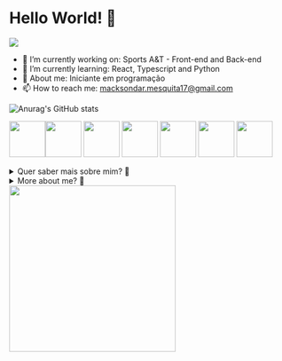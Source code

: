 # Hello World! 👋

![](https://github.com/Anmol-Baranwal/Cool-GIFs-For-GitHub/assets/74038190/d48893bd-0757-481c-8d7e-ba3e163feae7)


- 🔭 I’m currently working on: Sports A&T - Front-end and Back-end
- 🌱 I’m currently learning: React, Typescript and Python
- 💬 About me: Iniciante em programação 
- 📫 How to reach me: macksondar.mesquita17@gmail.com

![Anurag's GitHub stats](https://github-readme-stats.vercel.app/api?username=MacksonMesquita&show_icons=true&theme=radical)

<img src="https://user-images.githubusercontent.com/74038190/212257454-16e3712e-945a-4ca2-b238-408ad0bf87e6.gif" width="65"><img src="https://user-images.githubusercontent.com/74038190/212257472-08e52665-c503-4bd9-aa20-f5a4dae769b5.gif" width="65">
<img src="https://user-images.githubusercontent.com/74038190/212257465-7ce8d493-cac5-494e-982a-5a9deb852c4b.gif" width="65">
<img src="https://user-images.githubusercontent.com/74038190/212257460-738ff738-247f-4445-a718-cdd0ca76e2db.gif" width="65">
<img src="https://user-images.githubusercontent.com/74038190/212257467-871d32b7-e401-42e8-a166-fcfd7baa4c6b.gif" width="65">
<img src="https://github.com/Anmol-Baranwal/Cool-GIFs-For-GitHub/assets/74038190/29fd6286-4e7b-4d6c-818f-c4765d5e39a9" width="65">
<img src="https://github.com/Anmol-Baranwal/Cool-GIFs-For-GitHub/assets/74038190/67f477ed-6624-42da-99f0-1a7b1a16eecb" width="65">


<details>
<summary> Quer saber mais sobre mim? 💬 </summary>
<br>
Quem sou eu!
<br><br>
Me chamo Mackson da Rocha Mesquita, tenho 18 anos e moro em Itatiba, São Paulo.
  <br>
Estudo Análise e Desenvolvimento de Sistemas na Universidade São Francisco. 
  <br>
  <br>
A pouco tempo, iniciei minha carreira como programador e embora ainda tente me achar,
  <br>
nas inúmeras derivações e nichos do mercado de TI, me aproximei do mercado de front-end. 
  <br>
Tenho uma breve experiência como QA e continuo a desenvolver minhas habilidades 
  <br>
como programador, extraindo o melhor dos dois mundos. Atualmente, estudo React e Next, 
  <br>
com a linguagem TypeScript e um pouco de Phyton. 
  <br>
  <br>
Sempre gostei de computadores, jogos e tecnologia, e embora na época apenas como consumidor, 
  <br>
me identifiquei com o mundo da programação, e desde então
  <br>
dedico algumas horas do meu dia, a me aprofundar 
  <br>
em desenvolvimento de software de um modo global.
</details>

<details>
<summary> More about me? 💬 </summary>
<br>
Who i am!
<br><br>
My name is Mackson Mesquita, i'm 18 and live in Itatiba, a city in the interior of São Paulo.
  <br>
I study systems analysis and development in a university of São Francisco. 
  <br>
  <br>
Not long ago, I started my career as a programmer and although I still try to find myself,,
  <br>
in the numerous derivations and niches of the IT market, I approached the front-end market. 
  <br>
I have a brief experience as a QA and continue to develop my skills
  <br>
as a programmer, getting the best of both worlds. I currently study React and Next, 
  <br>
with TypeScript and some Python in the back-and side. 
  <br>
  <br>
I always liked computers, games and technology, and although only as a consumer, 
  <br>
i identified myself with the world of programming, and since then
  <br>
i dedicate a few hours of my day to deepen myself
  <br>
in software development on a globally mode.
</details>

<img src="https://user-images.githubusercontent.com/74038190/235224431-e8c8c12e-6826-47f1-89fb-2ddad83b3abf.gif" width="300">
<br><br>
